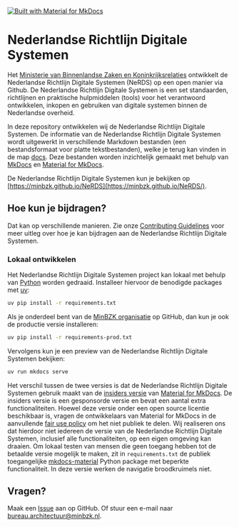 [![Built with Material for MkDocs](https://img.shields.io/badge/Material_for_MkDocs-brightgreen?logo=MaterialForMkDocs&logoColor=white)](https://squidfunk.github.io/mkdocs-material/)

# Nederlandse Richtlijn Digitale Systemen

Het [Ministerie van Binnenlandse Zaken en Koninkrijksrelaties](https://github.com/MinBZK) ontwikkelt de Nederlandse
Richtlijn Digitale Systemen (NeRDS) op een open manier via Github.
De Nederlandse Richtlijn Digitale Systemen is een set standaarden, richtlijnen en praktische hulpmiddelen (tools) voor het
verantwoord ontwikkelen, inkopen en gebruiken van digitale systemen binnen de Nederlandse overheid.

In deze repository ontwikkelen wij de Nederlandse Richtlijn Digitale Systemen. De informatie van de Nederlandse
Richtlijn Digitale Systemen wordt uitgewerkt in verschillende Markdown bestanden (een bestandsformaat voor platte
tekstbestanden), welke je terug kan vinden in de map
[docs](docs).
Deze bestanden worden inzichtelijk gemaakt met behulp van [MkDocs](https://www.mkdocs.org/)
en [Material for MkDocs](https://squidfunk.github.io/mkdocs-material/).

De Nederlandse Richtlijn Digitale Systemen kun je bekijken op
[https://minbzk.github.io/NeRDS](https://minbzk.github.io/NeRDS/).

## Hoe kun je bijdragen?

Dat kan op verschillende manieren. Zie onze
[Contributing Guidelines](CONTRIBUTING.md) voor meer uitleg over hoe je kan bijdragen aan de Nederlandse Richtlijn
Digitale Systemen.

### Lokaal ontwikkelen

Het Nederlandse Richtlijn Digitale Systemen project kan lokaal met behulp van [Python](https://www.python.org/) worden
gedraaid. Installeer hiervoor de benodigde packages met [uv](https://github.com/astral-sh/uv):

```bash
uv pip install -r requirements.txt
```

Als je onderdeel bent van de [MinBZK organisatie](https://github.com/orgs/MinBZK/people) op GitHub, dan kun je ook de
productie versie installeren:

```bash
uv pip install -r requirements-prod.txt
```

Vervolgens kun je een preview van de Nederlandse Richtlijn Digitale Systemen bekijken:

```bash
uv run mkdocs serve
```

Het verschil tussen de twee versies is dat de Nederlandse Richtlijn Digitale Systemen gebruik maakt van de
[insiders versie](https://squidfunk.github.io/mkdocs-material/insiders/) van
[Material for MkDocs](https://squidfunk.github.io/mkdocs-material/). De insiders versie is een gesponsorde versie en
bevat een aantal extra functionaliteiten. Hoewel deze versie onder een open source licentie beschikbaar is, vragen de
ontwikkelaars van Material for MkDocs in de aanvullende
[fair use policy](https://squidfunk.github.io/mkdocs-material/insiders/license/#fair-use-policy) om het niet publiek
te delen. Wij realiseren ons dat hierdoor niet iedereen de versie van de Nederlandse Richtlijn Digitale Systemen,
inclusief alle functionaliteiten, op een eigen omgeving kan draaien. Om lokaal testen van mensen die geen toegang hebben
tot de betaalde versie mogelijk te maken, zit in `requirements.txt` de publiek
toegangelijke [mkdocs-material](https://pypi.org/project/mkdocs-material/) Python package met beperkte functionaliteit.
In deze versie werken de navigatie broodkruimels niet.

## Vragen?

Maak een [Issue](https://github.com/MinBZK/NeRDS/issues) aan op GitHub. Of stuur een e-mail naar
[bureau.architectuur@minbzk.nl](mailto:bureau.architectuur@minbzk.nl).
